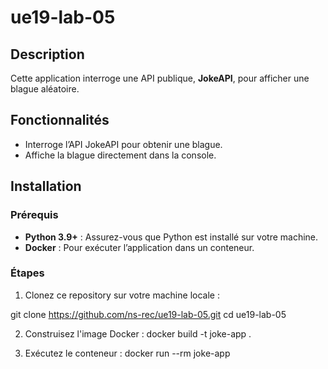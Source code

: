 # ue19-lab-05

## Description
Cette application interroge une API publique, **JokeAPI**, pour afficher une blague aléatoire.

## Fonctionnalités
- Interroge l’API JokeAPI pour obtenir une blague.
- Affiche la blague directement dans la console.

## Installation

### Prérequis
- **Python 3.9+** : Assurez-vous que Python est installé sur votre machine.
- **Docker** : Pour exécuter l’application dans un conteneur.

### Étapes
1. Clonez ce repository sur votre machine locale :

git clone https://github.com/ns-rec/ue19-lab-05.git
cd ue19-lab-05

2. Construisez l'image Docker :
docker build -t joke-app .

3. Exécutez le conteneur :
docker run --rm joke-app
